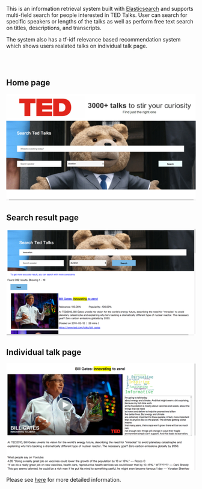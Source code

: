 This is an information retrieval system built with [Elasticsearch](https://www.elastic.co/) and supports multi-field search for people interested in TED Talks. User can search for specific speakers or lengths of the talks as well as perform free text search on titles, descriptions, and transcripts.

The system also has a tf-idf relevance based recommendation system which shows users realated talks on individual talk page.

<br/><br/>
## Home page
![](./images/img1.png) 
<br/>
## Search result page
![](./images/img2.png)
<br/>
## Individual talk page
![](./images/img3.png)

Please see [here](https://github.com/chenky0401/IR_for_TED/blob/master/WatchaWatching_readme.pdf) for more detailed information.
